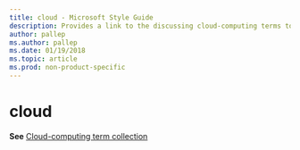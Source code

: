 ```yaml
---
title: cloud - Microsoft Style Guide
description: Provides a link to the discussing cloud-computing terms topic as it pertains to the term 'cloud'.
author: pallep
ms.author: pallep
ms.date: 01/19/2018
ms.topic: article
ms.prod: non-product-specific
---
```


# cloud

**See** [Cloud-computing term collection](~/a-z-word-list-term-collections/term-collections/cloud-computing-terms.md)
